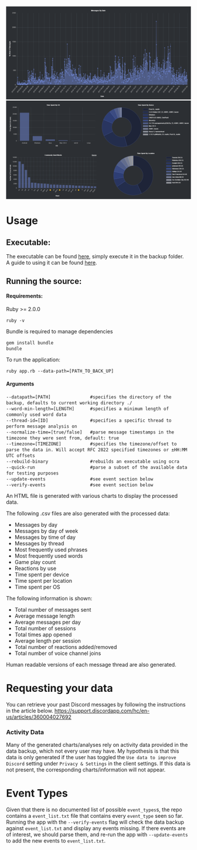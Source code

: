 
![demo](/examples/messages_by_date.png)
![demo](/examples/os_device_words_location.png)


# Usage  
## Executable:
The executable can be found [here](https://github.com/Brainicism/DiscordDataParser/releases), simply execute it in the backup folder.  
A guide to using it can be found [here](how_to_run_exe.md).  

## Running the source:  
#### Requirements:  
Ruby >= 2.0.0
```
ruby -v
```

Bundle is required to manage dependencies
```
gem install bundle
bundle
```

To run the application:
```
ruby app.rb --data-path=[PATH_TO_BACK_UP]
```
#### Arguments
```
--datapath=[PATH]               #specifies the directory of the backup, defaults to current working directory ./
--word-min-length=[LENGTH]      #specifies a minimum length of commonly used word data
--thread-id=[ID]                #specifies a specific thread to perform message analysis on
--normalize-time=[true/false]   #parse message timestamps in the timezone they were sent from, default: true
--timezone=[TIMEZONE]           #specifies the timezone/offset to parse the data in. Will accept RFC 2822 specified timezones or ±HH:MM UTC offsets
--rebuild-binary                #rebuilds an executable using ocra
--quick-run                     #parse a subset of the available data for testing purposes
--update-events                 #see event section below
--verify-events                 #see event section below
````

An HTML file is generated with various charts to display the processed data. 

The following .csv files are also generated with the processed data:
- Messages by day
- Messages by day of week
- Messages by time of day
- Messages by thread
- Most frequently used phrases
- Most frequently used words
- Game play count
- Reactions by use
- Time spent per device
- Time spent per location
- Time spent per OS

The following information is shown:
- Total number of messages sent
- Average message length
- Average messages per day
- Total number of sessions
- Total times app opened
- Average length per session
- Total number of reactions added/removed
- Total number of voice channel joins

Human readable versions of each message thread are also generated.

# Requesting your data
You can retrieve your past Discord messages by following the instructions in the article below.
https://support.discordapp.com/hc/en-us/articles/360004027692

### Activity Data
Many of the generated charts/analyses rely on activity data provided in the data backup, which not every user may have. My hypothesis is that this data is only generated if the user has toggled the `Use data to improve Discord` setting under `Privacy & Settings` in the client settings. If this data is not present, the corresponding charts/information will not appear. 

# Event Types
Given that there is no documented list of possible `event_types`s, the repo contains a `event_list.txt` file that contains every `event_type` seen so far. Running the app with the `--verify-events` flag will check the data backup against `event_list.txt` and display any events missing. If there events are of interest, we should parse them, and re-run the app with `--update-events` to add the new events to `event_list.txt`.
